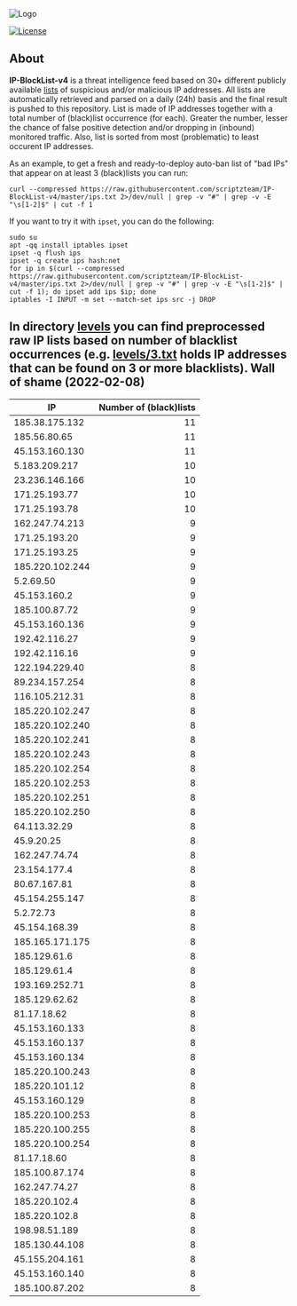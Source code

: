 ![Logo](https://i.imgur.com/PyKLAe7.png)

[![License](https://img.shields.io/badge/license-The_Unlicense-red.svg)](https://unlicense.org/)

About
----

**IP-BlockList-v4** is a threat intelligence feed based on 30+ different publicly available [lists](https://github.com/stamparm/maltrail) of suspicious and/or malicious IP addresses. All lists are automatically retrieved and parsed on a daily (24h) basis and the final result is pushed to this repository. List is made of IP addresses together with a total number of (black)list occurrence (for each). Greater the number, lesser the chance of false positive detection and/or dropping in (inbound) monitored traffic. Also, list is sorted from most (problematic) to least occurent IP addresses.

As an example, to get a fresh and ready-to-deploy auto-ban list of "bad IPs" that appear on at least 3 (black)lists you can run:

```
curl --compressed https://raw.githubusercontent.com/scriptzteam/IP-BlockList-v4/master/ips.txt 2>/dev/null | grep -v "#" | grep -v -E "\s[1-2]$" | cut -f 1
```

If you want to try it with `ipset`, you can do the following:

```
sudo su
apt -qq install iptables ipset
ipset -q flush ips
ipset -q create ips hash:net
for ip in $(curl --compressed https://raw.githubusercontent.com/scriptzteam/IP-BlockList-v4/master/ips.txt 2>/dev/null | grep -v "#" | grep -v -E "\s[1-2]$" | cut -f 1); do ipset add ips $ip; done
iptables -I INPUT -m set --match-set ips src -j DROP
```

In directory [levels](levels) you can find preprocessed raw IP lists based on number of blacklist occurrences (e.g. [levels/3.txt](levels/3.txt) holds IP addresses that can be found on 3 or more blacklists).
Wall of shame (2022-02-08)
----

|IP|Number of (black)lists|
|---|--:|
185.38.175.132|11
185.56.80.65|11
45.153.160.130|11
5.183.209.217|10
23.236.146.166|10
171.25.193.77|10
171.25.193.78|10
162.247.74.213|9
171.25.193.20|9
171.25.193.25|9
185.220.102.244|9
5.2.69.50|9
45.153.160.2|9
185.100.87.72|9
45.153.160.136|9
192.42.116.27|9
192.42.116.16|9
122.194.229.40|8
89.234.157.254|8
116.105.212.31|8
185.220.102.247|8
185.220.102.240|8
185.220.102.241|8
185.220.102.243|8
185.220.102.254|8
185.220.102.253|8
185.220.102.251|8
185.220.102.250|8
64.113.32.29|8
45.9.20.25|8
162.247.74.74|8
23.154.177.4|8
80.67.167.81|8
45.154.255.147|8
5.2.72.73|8
45.154.168.39|8
185.165.171.175|8
185.129.61.6|8
185.129.61.4|8
193.169.252.71|8
185.129.62.62|8
81.17.18.62|8
45.153.160.133|8
45.153.160.137|8
45.153.160.134|8
185.220.100.243|8
185.220.101.12|8
45.153.160.129|8
185.220.100.253|8
185.220.100.255|8
185.220.100.254|8
81.17.18.60|8
185.100.87.174|8
162.247.74.27|8
185.220.102.4|8
185.220.102.8|8
198.98.51.189|8
185.130.44.108|8
45.155.204.161|8
45.153.160.140|8
185.100.87.202|8
